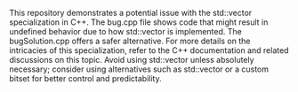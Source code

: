 This repository demonstrates a potential issue with the std::vector<bool> specialization in C++.  The bug.cpp file shows code that might result in undefined behavior due to how std::vector<bool> is implemented. The bugSolution.cpp offers a safer alternative.  For more details on the intricacies of this specialization, refer to the C++ documentation and related discussions on this topic.  Avoid using std::vector<bool> unless absolutely necessary; consider using alternatives such as std::vector<char> or a custom bitset for better control and predictability.
